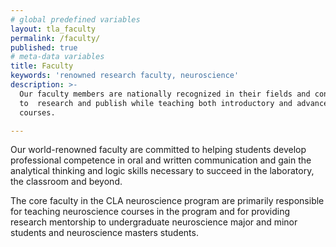 ```yaml
---
# global predefined variables
layout: tla_faculty
permalink: /faculty/
published: true
# meta-data variables
title: Faculty
keywords: 'renowned research faculty, neuroscience'
description: >-
  Our faculty members are nationally recognized in their fields and continue
  to  research and publish while teaching both introductory and advanced
  courses.

---
```

Our world-renowned faculty are committed to helping students develop professional competence in oral and written communication and gain the analytical thinking and logic skills necessary to succeed in the laboratory, the classroom and beyond.

The core faculty in the CLA neuroscience program are primarily responsible for teaching neuroscience courses in the program and for providing research mentorship to undergraduate neuroscience major and minor students and neuroscience masters students.
